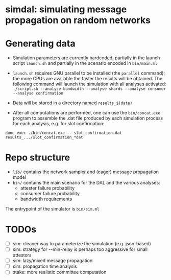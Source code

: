 # simdal: simulating message propagation on random networks

# Generating data

- Simulation parameters are currently hardcoded, partially in the launch script `launch.sh` and partially in the scenario encoded in `bin/main.ml`

- `launch.sh` requires GNU parallel to be installed (the `parallel` command); the more CPUs are available the faster the results will be obtained. The following command will launch the simulation with all analyses activated:
  `./script.sh --analyse bandwidth --analyse shards --analyse consumer --analyse confirmation`

- Data will be stored in a directory named `results_$(date)`

- After all computations are performed, one can use the `bin/concat.exe` program to assemble the .dat file produced by each simulation process for each analysis, e.g. for slot confirmation:

```
dune exec ./bin/concat.exe -- slot_confirmation.dat results_.../slot_confirmation_*dat
```

# Repo structure

- `lib/` contains the network sampler and (eager) message propagation model
- `bin/` contains the main scenario for the DAL and the various analyses:
  - attester failure probability
  - consumer failure probability
  - bandwidth requirements

The entrypoint of the simulator is `bin/sim.ml`

# TODOs

- [ ] sim: cleaner way to parameterize the simulation (e.g. json-based)
- [ ] sim: strategy for --min-relay is perhaps too aggressive for small attestors
- [ ] sim: lazy/mixed message propagation
- [ ] sim: propagation time analysis
- [ ] stake: more realistic committee computation
